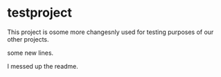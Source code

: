 testproject
===========

This project is osome more changesnly used for testing purposes of our other projects.

some new lines. 

I messed up the readme.
